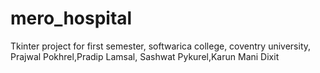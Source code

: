 # mero_hospital
Tkinter project for first semester, softwarica college, coventry university, Prajwal Pokhrel,Pradip Lamsal, Sashwat Pykurel,Karun Mani Dixit
